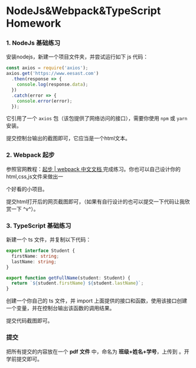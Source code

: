 # NodeJs&Webpack&TypeScript Homework

### 1. NodeJs 基础练习

安装nodejs，新建一个项目文件夹，并尝试运行如下 js 代码：

```javascript
const axios = require('axios');
axios.get('https://www.eesast.com')
  .then(response => {
    console.log(response.data);
  })
  .catch(error => {
    console.error(error);
  });
```

它引用了一个 `axios` 包（该包提供了网络访问的接口），需要你使用 `npm` 或 `yarn` 安装。

提交控制台输出的截图即可，它应当是一个html文本。

### 2. Webpack 起步

参照官网教程：[起步 | webpack 中文文档 ](https://www.webpackjs.com/guides/getting-started/)完成练习。你也可以自己设计你的html,css,js文件来做出一

个好看的小项目。

提交html打开后的网页截图即可，（如果有自行设计的也可以提交一下代码让我欣赏一下 \^v\^）。

### 3. TypeScript 基础练习

新建一个 ts 文件，并复制以下代码：

```typescript
export interface Student {
  firstName: string;
  lastName: string;
}

export function getFullName(student: Student) {
  return `${student.firstName} ${student.lastName}`;
}
```

创建一个你自己的 ts 文件，并 import 上面提供的接口和函数，使用该接口创建一个变量，并在控制台输出该函数的调用结果。

提交代码截图即可。

### 提交

把所有提交的内容放在一个 **pdf** **文件** 中，命名为 **班级+姓名+学号**，上传到 。开学前提交即可。
